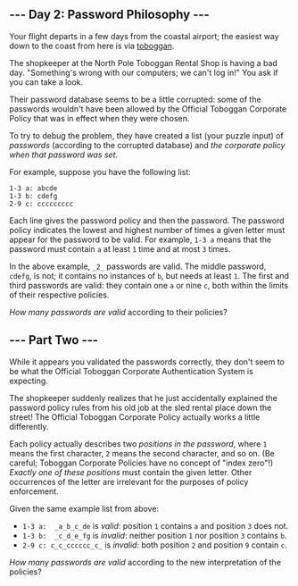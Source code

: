 
## --- Day 2: Password Philosophy ---

Your flight departs in a few days from the coastal airport; the easiest way down to the coast from here is via  [toboggan](https://en.wikipedia.org/wiki/Toboggan).

The shopkeeper at the North Pole Toboggan Rental Shop is having a bad day. "Something's wrong with our computers; we can't log in!" You ask if you can take a look.

Their password database seems to be a little corrupted: some of the passwords wouldn't have been allowed by the  Official Toboggan Corporate Policy  that was in effect when they were chosen.

To try to debug the problem, they have created a list (your puzzle input) of  _passwords_  (according to the corrupted database) and  _the corporate policy when that password was set_.

For example, suppose you have the following list:

```
1-3 a: abcde
1-3 b: cdefg
2-9 c: ccccccccc

```

Each line gives the password policy and then the password. The password policy indicates the lowest and highest number of times a given letter must appear for the password to be valid. For example,  `1-3 a`  means that the password must contain  `a`  at least  `1`  time and at most  `3`  times.

In the above example,  `_2_`  passwords are valid. The middle password,  `cdefg`, is not; it contains no instances of  `b`, but needs at least  `1`. The first and third passwords are valid: they contain one  `a`  or nine  `c`, both within the limits of their respective policies.

_How many passwords are valid_  according to their policies?

## --- Part Two ---

While it appears you validated the passwords correctly, they don't seem to be what the Official Toboggan Corporate Authentication System is expecting.

The shopkeeper suddenly realizes that he just accidentally explained the password policy rules from his old job at the sled rental place down the street! The Official Toboggan Corporate Policy actually works a little differently.

Each policy actually describes two  _positions in the password_, where  `1`  means the first character,  `2`  means the second character, and so on. (Be careful; Toboggan Corporate Policies have no concept of "index zero"!)  _Exactly one of these positions_  must contain the given letter. Other occurrences of the letter are irrelevant for the purposes of policy enforcement.

Given the same example list from above:

-   `1-3 a:  _a_b_c_de`  is  _valid_: position  `1`  contains  `a`  and position  `3`  does not.
-   `1-3 b:  _c_d_e_fg`  is  _invalid_: neither position  `1`  nor position  `3`  contains  `b`.
-   `2-9 c: c_c_cccccc_c_`  is  _invalid_: both position  `2`  and position  `9`  contain  `c`.

_How many passwords are valid_  according to the new interpretation of the policies?
